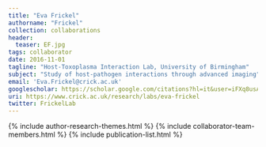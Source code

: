 ```yaml
---
title: "Eva Frickel"
authorname: "Frickel"
collection: collaborations
header:
  teaser: EF.jpg
tags: collaborator
date: 2016-11-01
tagline: "Host-Toxoplasma Interaction Lab, University of Birmingham"
subject: "Study of host-pathogen interactions through advanced imaging"
email: 'Eva.Frickel@crick.ac.uk'
googlescholar: https://scholar.google.com/citations?hl=it&user=iFXq8usAAAAJ
uri: https://www.crick.ac.uk/research/labs/eva-frickel
twitter: FrickelLab
---
```

<p align= "justify">

{% include author-research-themes.html %}
{% include collaborator-team-members.html %}
{% include publication-list.html %}

